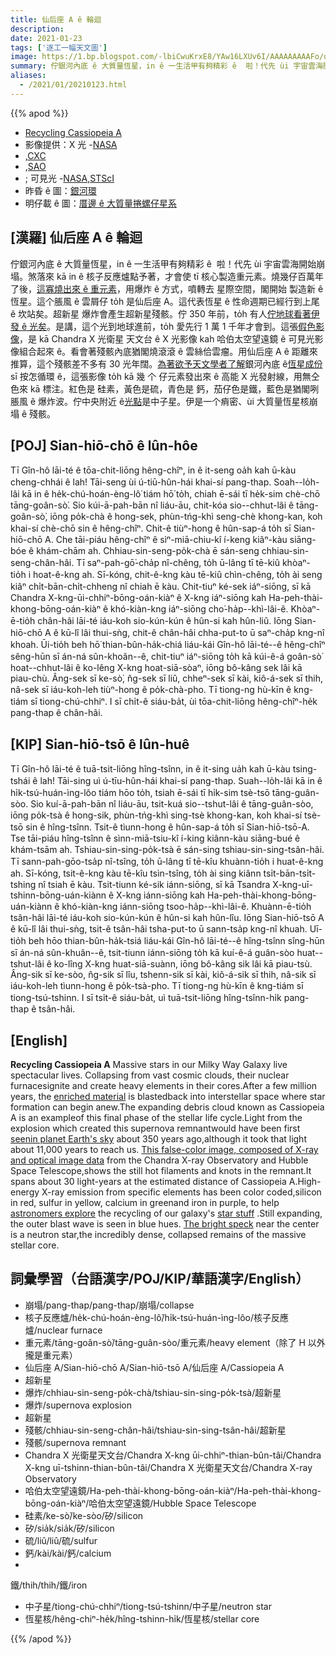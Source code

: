```yaml
---
title: 仙后座 A ê 輪迴
description:
date: 2021-01-23
tags: ['逐工一幅天文圖']
image: https://1.bp.blogspot.com/-lbiCwuKrxE8/YAw16LXUv6I/AAAAAAAAAFo/q1J7UOh0xbc4JwAh1HQtZbS5v2AVTMWHwCLcBGAsYHQ/s1024/Chandrafirstlight_0_1024.jpeg
summary: 佇銀河內底 ê 大質量恆星，in ê 一生活甲有夠精彩 ê  啦！代先 ùi 宇宙雲海開始崩塌。
aliases:
  - /2021/01/20210123.html
---
```


{{% apod %}}

- [Recycling Cassiopeia A](https://apod.nasa.gov/apod/ap210123.html)
- 影像提供：X 光 -[NASA](https://www.nasa.gov/)
- ,[CXC](http://chandra.harvard.edu/)
- ,[SAO](http://chandra.harvard.edu/)
- ; 可見光 -[NASA,STScI](http://www.stsci.edu/)
- 昨昏 ê 圖：[銀河環](https://apod-taigi.blogspot.com/2021/01/20210122.html)
- 明仔載 ê 圖：[厝邊 ê 大質量捲螺仔星系](https://apod-taigi.blogspot.com/2021/01/20210124.html)

## [漢羅] 仙后座 A ê 輪迴

佇銀河內底 ê 大質量恆星，in ê 一生活甲有夠精彩 ê  啦！代先 ùi 宇宙雲海開始崩塌。煞落來 kā in ê 核子反應爐點予著，才會使 tī 核心製造重元素。燒幾仔百萬年了後，[這寡燒出來 ê 重元素](https://apod.nasa.gov/apod/ap190801.html)，用爆炸 ê 方式，噴轉去 星際空間，閣開始 製造新 ê 恆星。這个脹風 ê 雲屑仔 to̍h 是仙后座 A。這代表恆星 ê 性命週期已經行到上尾 ê 坎站矣。超新星 爆炸會產生超新星殘骸。佇 350 年前，to̍h 有人[佇地球看著伊發 ê 光矣](http://spider.seds.org/spider/Vars/casA.html)。是講，這个光到地球進前，to̍h 愛先行 1 萬 1 千年才會到。這張[假色影像](https://www.nasa.gov/mission_pages/chandra/images/the-latest-look-at-first-light-from-chandra.html)，是 kā Chandra X 光衛星 天文台 ê X 光影像 kah 哈伯太空望遠鏡 ê 可見光影像組合起來 ê。看會著殘骸內底猶閣燒滾滾 ê 雲絲佮雲瘤。用仙后座 A ê 距離來推算，這个殘骸差不多有 30 光年闊。[為著欲予天文學者了解](https://arxiv.org/abs/1111.7316)銀河內底 ê[恆星成份](https://apod.nasa.gov/apod/ap171119.html)sī 按怎循環 ê，這張影像 to̍h kā 幾 个 仔元素發出來 ê 高能 X 光發射線，用無仝色來 kā 標注。紅色是 硅素，黃色是硫，青色是 鈣，茄仔色是鐵，藍色是猶閣咧脹風 ê 爆炸波。佇中央附近 ê[光點](https://apod.nasa.gov/apod/ap170501.html)是中子星。伊是一个痟密、ùi 大質量恆星核崩塌 ê 殘骸。

## [POJ] Sian-hiō-chō ê lûn-hôe

Tī Gîn-hô lāi-té ê tōa-chit-liōng hêng-chîⁿ, in ê it-seng oa̍h kah ū-kàu cheng-chhái ê lah! Tāi-seng ùi ú-tiū-hûn-hái khai-sí pang-thap. Soah--lo̍h-lâi kā in ê he̍k-chú-hoán-èng-lô͘ tiám hō͘ to̍h, chiah ē-sái tī he̍k-sim chè-chō tāng-goân-sò͘. Sio kúi-ā-pah-bān nî liáu-āu, chit-kóa sio--chhut-lâi ê tāng-goân-sò͘, iōng po̍k-chà ê hong-sek, phùn-tńg-khì seng-chè khong-kan, koh khai-sí chè-chō sin ê hêng-chîⁿ. Chit-ê tiùⁿ-hong ê hûn-sap-á to̍h sī Sian-hiō-chō A. Che tāi-piáu hêng-chîⁿ ê sìⁿ-miā-chiu-kî í-keng kiâⁿ-kàu siāng-bóe ê khám-chām ah. Chhiau-sin-seng-po̍k-chà ē sán-seng chhiau-sin-seng-chân-hâi. Tī saⁿ-pah-gō͘-cha̍p nî-chêng, to̍h ū-lâng tī tē-kiû khòaⁿ-tio̍h i hoat-ê-kng ah. Sī-kóng, chit-ê-kng kàu tē-kiû chìn-chêng, to̍h ài seng kiâⁿ chi̍t-bān-chi̍t-chheng nî chiah ē kàu. Chit-tiuⁿ ké-sek iáⁿ-siōng, sī kā Chandra X-kng-ūi-chhiⁿ-bōng-oán-kiàⁿ ê X-kng iáⁿ-siōng kah Ha-peh-thài-khong-bōng-oán-kiàⁿ ê khó-kiàn-kng iáⁿ-siōng cho͘-ha̍p--khì-lâi-ê. Khòaⁿ-ē-tio̍h chân-hâi lāi-té iáu-koh sio-kún-kún ê hûn-si kah hûn-liû. Iōng Sian-hiō-chō A ê kū-lî lâi thui-sǹg, chit-ê chân-hâi chha-put-to ū saⁿ-cha̍p kng-nî khoah. Ūi-tio̍h beh hō͘ thian-bûn-ha̍k-chiá liáu-kái Gîn-hô lāi-té--ê hêng-chîⁿ sêng-hūn sī án-ná sûn-khoân--ê, chit-tiuⁿ iáⁿ-siōng to̍h kā kúi-ê-á goân-sò͘ hoat--chhut-lâi ê ko-lêng X-kng hoat-siā-sòaⁿ, iōng bô-kâng sek lâi kā piau-chù. Âng-sek sī ke-sò͘, n̂g-sek sī liû, chheⁿ-sek sī kài, kiô-á-sek sī thih, nâ-sek sī iáu-koh-leh tiùⁿ-hong ê po̍k-chà-pho. Tī tiong-ng hù-kīn ê kng-tiám sī tiong-chú-chhiⁿ. I sī chi̍t-ê siáu-ba̍t, ùi tōa-chit-liōng hêng-chîⁿ-he̍k pang-thap ê chân-hâi.

## [KIP] Sian-hiō-tsō ê lûn-huê

Tī Gîn-hô lāi-té ê tuā-tsit-liōng hîng-tsînn, in ê it-sing ua̍h kah ū-kàu tsing-tshái ê lah! Tāi-sing uì ú-tīu-hûn-hái khai-sí pang-thap. Suah--lo̍h-lâi kā in ê hi̍k-tsú-huán-ìng-lôo tiám hōo to̍h, tsiah ē-sái tī hi̍k-sim tsè-tsō tāng-guân-sòo. Sio kuí-ā-pah-bān nî liáu-āu, tsit-kuá sio--tshut-lâi ê tāng-guân-sòo, iōng po̍k-tsà ê hong-sik, phùn-tńg-khì sing-tsè khong-kan, koh khai-sí tsè-tsō sin ê hîng-tsînn. Tsit-ê tìunn-hong ê hûn-sap-á to̍h sī Sian-hiō-tsō-A. Tse tāi-piáu hîng-tsînn ê sìnn-miā-tsiu-kî í-king kiânn-kàu siāng-bué ê khám-tsām ah. Tshiau-sin-sing-po̍k-tsà ē sán-sing tshiau-sin-sing-tsân-hâi. Tī sann-pah-gōo-tsa̍p nî-tsîng, to̍h ū-lâng tī tē-kîu khuànn-tio̍h i huat-ê-kng ah. Sī-kóng, tsit-ê-kng kàu tē-kîu tsìn-tsîng, to̍h ài sing kiânn tsi̍t-bān-tsi̍t-tshing nî tsiah ē kàu. Tsit-tiunn ké-sik iánn-siōng, sī kā Tsandra X-kng-uī-tshinn-bōng-uán-kiànn ê X-kng iánn-siōng kah Ha-peh-thài-khong-bōng-uán-kiànn ê khó-kiàn-kng iánn-siōng tsoo-ha̍p--khì-lâi-ê. Khuànn-ē-tio̍h tsân-hâi lāi-té iáu-koh sio-kún-kún ê hûn-si kah hûn-lîu. Iōng Sian-hiō-tsō A ê kū-lî lâi thui-sǹg, tsit-ê tsân-hâi tsha-put-to ū sann-tsa̍p kng-nî khuah. Uī-tio̍h beh hōo thian-bûn-ha̍k-tsiá liáu-kái Gîn-hô lāi-té--ê hîng-tsînn sîng-hūn sī án-ná sûn-khuân--ê, tsit-tiunn iánn-siōng to̍h kā kuí-ê-á guân-sòo huat--tshut-lâi ê ko-lîng X-kng huat-siā-suànn, iōng bô-kâng sik lâi kā piau-tsù. Âng-sik sī ke-sòo, n̂g-sik sī lîu, tshenn-sik sī kài, kiô-á-sik sī thih, nâ-sik sī iáu-koh-leh tìunn-hong ê po̍k-tsà-pho. Tī tiong-ng hù-kīn ê kng-tiám sī tiong-tsú-tshinn. I sī tsi̍t-ê siáu-ba̍t, uì tuā-tsit-liōng hîng-tsînn-hi̍k pang-thap ê tsân-hâi.

## [English] 

**Recycling Cassiopeia A** Massive stars in our Milky Way Galaxy live spectacular lives. Collapsing from vast cosmic clouds, their nuclear furnacesignite and create heavy elements in their cores.After a few million years, the [enriched material](https://apod.nasa.gov/apod/ap190801.html) is blastedback into interstellar space where star formation can begin anew.The expanding debris cloud known as Cassiopeia A is an exampleof this final phase of the stellar life cycle.Light from the explosion which created this supernova remnantwould have been first [seenin planet Earth's sky](http://spider.seds.org/spider/Vars/casA.html) about 350 years ago,although it took that light about 11,000 years to reach us. [This false-color image, composed of X-ray and optical image data](https://www.nasa.gov/mission_pages/chandra/images/the-latest-look-at-first-light-from-chandra.html) from the Chandra X-ray Observatory and Hubble Space Telescope,shows the still hot filaments and knots in the remnant.It spans about 30 light-years at the estimated distance of Cassiopeia A.High-energy X-ray emission from specific elements has been color coded,silicon in red, sulfur in yellow, calcium in greenand iron in purple, to help [astronomers explore](https://arxiv.org/abs/1111.7316) the recycling of our galaxy's [star stuff](https://apod.nasa.gov/apod/ap171119.html) .Still expanding, the outer blast wave is seen in blue hues. [The bright speck](https://apod.nasa.gov/apod/ap170501.html) near the center is a neutron star,the incredibly dense, collapsed remains of the massive stellar core.

## 詞彙學習（台語漢字/POJ/KIP/華語漢字/English）

- 崩塌/pang-thap/pang-thap/崩塌/collapse
- 核子反應爐/he̍k-chú-hoán-èng-lô͘/hi̍k-tsú-huán-ìng-lôo/核子反應爐/nuclear furnace
- 重元素/tāng-goân-sò͘/tāng-guân-sòo/重元素/heavy element（除了 H 以外攏是重元素）
- 仙后座 A/Sian-hiō-chō A/Sian-hiō-tsō A/仙后座 A/Cassiopeia A
- 超新星
- 爆炸/chhiau-sin-seng-po̍k-chà/tshiau-sin-sing-po̍k-tsà/超新星
- 爆炸/supernova explosion
- 超新星
- 殘骸/chhiau-sin-seng-chân-hâi/tshiau-sin-sing-tsân-hâi/超新星
- 殘骸/supernova remnant
- Chandra X 光衛星天文台/Chandra X-kng ūi-chhiⁿ-thian-bûn-tâi/Chandra X-kng uī-tshinn-thian-bûn-tâi/Chandra X 光衛星天文台/Chandra X-ray Observatory
- 哈伯太空望遠鏡/Ha-peh-thài-khong-bōng-oán-kiàⁿ/Ha-peh-thài-khong-bōng-oán-kiàⁿ/哈伯太空望遠鏡/Hubble Space Telescope
- 硅素/ke-sò͘/ke-sòo/矽/silicon
- 矽/sia̍k/sia̍k/矽/silicon
- 硫/liû/liû/硫/sulfur
- 鈣/kài/kài/鈣/calcium
-
 鐵/thih/thih/鐵/iron
- 中子星/tiong-chú-chhiⁿ/tiong-tsú-tshinn/中子星/neutron star
- 恆星核/hêng-chiⁿ-he̍k/hîng-tshinn-hi̍k/恆星核/stellar core

{{% /apod %}}
